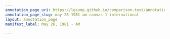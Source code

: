 ```yaml
---
annotation_page_uri: https://lgsump.github.io/comparison-test/annotations/may-26-1981-am-canvas-1-international.json
annotation_page_slug: may-26-1981-am-canvas-1-international
layout: annotation_page
manifest_label: May 26, 1981 - AM

---
```

